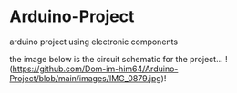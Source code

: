# Arduino-Project
arduino project using electronic components 

the image below is the circuit schematic for the project...
!(https://github.com/Dom-im-him64/Arduino-Project/blob/main/images/IMG_0879.jpg)!
